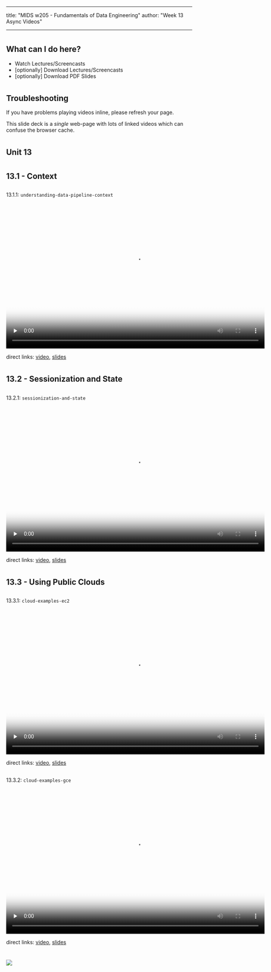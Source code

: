 
---
title: "MIDS w205 - Fundamentals of Data Engineering"
author: "Week 13 Async Videos"

---


#
## What can I do here?

- Watch Lectures/Screencasts
- [optionally] Download Lectures/Screencasts
- [optionally] Download PDF Slides


#
## Troubleshooting

If you have problems playing videos inline, please refresh your page.

This slide deck is a _single_ web-page with lots of linked videos which can
confuse the browser cache.


#
## Unit 13


#
## 13.1 - Context

##
13.1.1: `understanding-data-pipeline-context`

<video preload="none" controls poster="https://ucb-mids.s3.amazonaws.com/prod/output_video_general/0c05c1d984bf1f5cee0bcd30da79e5ce/0_high.jpg" webkit-playsinline="" id="45bfed1c-f72e-4e3e-a94c-57d0a30f7777" width="700" height="394" tabindex="-1">
  <source type="video/mp4" src="https://ucb-mids.s3.amazonaws.com/prod/output_video_general/0c05c1d984bf1f5cee0bcd30da79e5ce/mp4_med.mp4"/>
</video>

direct links:
[video](https://ucb-mids.s3.amazonaws.com/prod/output_video_general/0c05c1d984bf1f5cee0bcd30da79e5ce/mp4_med.mp4),
[slides](https://mids-w205-development.s3.amazonaws.com/lectures/45bfed1c-f72e-4e3e-a94c-57d0a30f7777/understanding-data-pipeline-context-slides.pdf?AWSAccessKeyId=AKIAIO5BJ5NEJCZYSG2A&Signature=JTSijWWQFcrPRZib7tN1FNrzzHk%3D&Expires=1536187604)


#
## 13.2 - Sessionization and State

##
13.2.1: `sessionization-and-state`

<video preload="none" controls poster="https://ucb-mids.s3.amazonaws.com/prod/output_video_general/7b6931852988a804d7c93902eafcd3ea/0_high.jpg" webkit-playsinline="" id="ce2c51b1-f284-490e-b800-c6442eb13983" width="700" height="394" tabindex="-1">
  <source type="video/mp4" src="https://ucb-mids.s3.amazonaws.com/prod/output_video_general/7b6931852988a804d7c93902eafcd3ea/mp4_med.mp4"/>
</video>

direct links:
[video](https://ucb-mids.s3.amazonaws.com/prod/output_video_general/7b6931852988a804d7c93902eafcd3ea/mp4_med.mp4),
[slides](https://mids-w205-development.s3.amazonaws.com/lectures/ce2c51b1-f284-490e-b800-c6442eb13983/sessionization-and-state-slides.pdf?Expires=1536187604&Signature=hSVlv61G%2B6OlzonoEtc%2FhRWPT0w%3D&AWSAccessKeyId=AKIAIO5BJ5NEJCZYSG2A)


#
## 13.3 - Using Public Clouds

##
13.3.1: `cloud-examples-ec2`

<video preload="none" controls poster="http://people.ischool.berkeley.edu/~mark.mims/course-development/2017-mids-w205/media/cloud-examples-ec2-cover-high.jpg" webkit-playsinline="" id="a8edd9d1-93c7-4c43-a238-6292228853d0" width="700" height="394" tabindex="-1">
  <source type="video/mp4" src="https://mids-w205-development.s3.amazonaws.com/screencasts/a8edd9d1-93c7-4c43-a238-6292228853d0/cloud-examples-ec2-video-hd1080-h264-30fps.mp4?Expires=1536187605&Signature=GpHZLgH3a9398gJ63jm%2F7KwmEyM%3D&AWSAccessKeyId=AKIAIO5BJ5NEJCZYSG2A"/>
</video>

direct links:
[video](https://mids-w205-development.s3.amazonaws.com/screencasts/a8edd9d1-93c7-4c43-a238-6292228853d0/cloud-examples-ec2-video-hd1080-h264-30fps.mp4?Expires=1536187605&Signature=GpHZLgH3a9398gJ63jm%2F7KwmEyM%3D&AWSAccessKeyId=AKIAIO5BJ5NEJCZYSG2A),
[slides](https://mids-w205-development.s3.amazonaws.com/screencasts/a8edd9d1-93c7-4c43-a238-6292228853d0/cloud-examples-ec2-slides.pdf?AWSAccessKeyId=AKIAIO5BJ5NEJCZYSG2A&Signature=rbH%2FKJLTlLKSMc%2FHUuBzVLZxtxc%3D&Expires=1536187605)

##
13.3.2: `cloud-examples-gce`

<video preload="none" controls poster="http://people.ischool.berkeley.edu/~mark.mims/course-development/2017-mids-w205/media/cloud-examples-gce-cover-high.jpg" webkit-playsinline="" id="dd125faa-7e78-4e8f-be9f-a4fbc1508c92" width="700" height="394" tabindex="-1">
  <source type="video/mp4" src="https://mids-w205-development.s3.amazonaws.com/screencasts/dd125faa-7e78-4e8f-be9f-a4fbc1508c92/cloud-examples-gce-video-hd1080-h264-30fps.mp4?AWSAccessKeyId=AKIAIO5BJ5NEJCZYSG2A&Signature=egzfAYwwcqRrxtBUumi8HTaUzro%3D&Expires=1536187606"/>
</video>

direct links:
[video](https://mids-w205-development.s3.amazonaws.com/screencasts/dd125faa-7e78-4e8f-be9f-a4fbc1508c92/cloud-examples-gce-video-hd1080-h264-30fps.mp4?AWSAccessKeyId=AKIAIO5BJ5NEJCZYSG2A&Signature=egzfAYwwcqRrxtBUumi8HTaUzro%3D&Expires=1536187606),
[slides](https://mids-w205-development.s3.amazonaws.com/screencasts/dd125faa-7e78-4e8f-be9f-a4fbc1508c92/cloud-examples-gce-slides.pdf?Expires=1536187606&Signature=l48XGFMu6mmDpVABJvno6QOgmbY%3D&AWSAccessKeyId=AKIAIO5BJ5NEJCZYSG2A)


#
<img class="logo" src="http://people.ischool.berkeley.edu/~mark.mims/course-development/2017-mids-w205/media/berkeley-school-of-information-logo.png"/>

